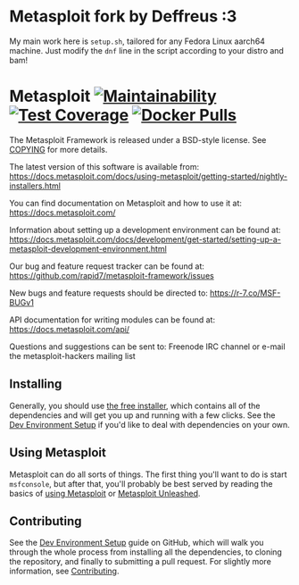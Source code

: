 # Metasploit fork by Deffreus :3

My main work here is `setup.sh`, tailored for any Fedora Linux aarch64 machine. Just modify the `dnf` line in the script according to your distro and bam!

Metasploit [![Maintainability](https://api.codeclimate.com/v1/badges/943e398e619c09568f3f/maintainability)](https://codeclimate.com/github/rapid7/metasploit-framework/maintainability) [![Test Coverage](https://api.codeclimate.com/v1/badges/943e398e619c09568f3f/test_coverage)](https://codeclimate.com/github/rapid7/metasploit-framework/test_coverage) [![Docker Pulls](https://img.shields.io/docker/pulls/metasploitframework/metasploit-framework.svg)](https://hub.docker.com/r/metasploitframework/metasploit-framework/)
==
The Metasploit Framework is released under a BSD-style license. See
[COPYING](COPYING) for more details.

The latest version of this software is available from: https://docs.metasploit.com/docs/using-metasploit/getting-started/nightly-installers.html

You can find documentation on Metasploit and how to use it at:
 https://docs.metasploit.com/

Information about setting up a development environment can be found at:
 https://docs.metasploit.com/docs/development/get-started/setting-up-a-metasploit-development-environment.html

Our bug and feature request tracker can be found at:
 https://github.com/rapid7/metasploit-framework/issues

New bugs and feature requests should be directed to:
  https://r-7.co/MSF-BUGv1

API documentation for writing modules can be found at:
  https://docs.metasploit.com/api/

Questions and suggestions can be sent to: Freenode IRC channel or e-mail the metasploit-hackers mailing list

Installing
--

Generally, you should use [the free installer](https://docs.metasploit.com/docs/using-metasploit/getting-started/nightly-installers.html),
which contains all of the dependencies and will get you up and running with a
few clicks. See the [Dev Environment Setup](https://docs.metasploit.com/docs/development/get-started/setting-up-a-metasploit-development-environment.html) if
you'd like to deal with dependencies on your own.

Using Metasploit
--
Metasploit can do all sorts of things. The first thing you'll want to do
is start `msfconsole`, but after that, you'll probably be best served by
reading the basics of [using Metasploit](https://docs.metasploit.com/docs/using-metasploit/basics/using-metasploit.html)
or [Metasploit Unleashed][unleashed].

Contributing
--
See the [Dev Environment Setup][devenv] guide on GitHub, which will
walk you through the whole process from installing all the
dependencies, to cloning the repository, and finally to submitting a
pull request. For slightly more information, see
[Contributing](https://github.com/rapid7/metasploit-framework/blob/master/CONTRIBUTING.md).


[devenv]: https://docs.metasploit.com/docs/development/get-started/setting-up-a-metasploit-development-environment.html "Metasploit Development Environment Setup"
[unleashed]: https://www.offensive-security.com/metasploit-unleashed/ "Metasploit Unleashed"


